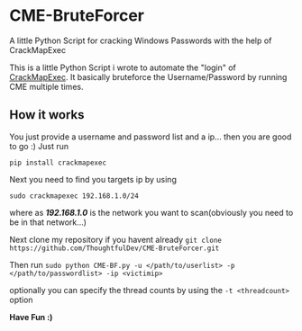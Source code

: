 # CME-BruteForcer
A little Python Script for cracking Windows Passwords with the help of CrackMapExec


This is a little Python Script i wrote to automate the "login" of [CrackMapExec](https://github.com/byt3bl33d3r/CrackMapExec).
It basically bruteforce the Username/Password by running CME multiple times.

## How it works
You just provide a username and password list and a ip... then you are good to go :)
Just run

`pip install crackmapexec`

Next you need to find you targets ip by using 

`sudo crackmapexec 192.168.1.0/24` 

where as __*192.168.1.0*__ is the network you want to scan(obviously you need to be in that network...)

Next clone my repository if you havent already
`git clone https://github.com/ThoughtfulDev/CME-BruteForcer.git`

Then run
`sudo python CME-BF.py -u </path/to/userlist> -p </path/to/passwordlist> -ip <victimip>`

optionally you can specify the thread counts by using the `-t <threadcount>` option


**Have Fun :)**
